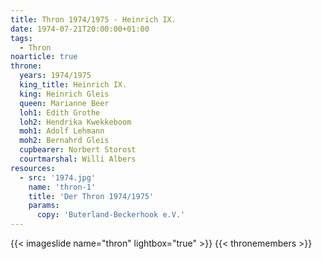 ```yaml
---
title: Thron 1974/1975 - Heinrich IX.
date: 1974-07-21T20:00:00+01:00
tags:
  - Thron
noarticle: true
throne:
  years: 1974/1975
  king_title: Heinrich IX.
  king: Heinrich Gleis
  queen: Marianne Beer
  loh1: Edith Grothe
  loh2: Hendrika Kwekkeboom
  moh1: Adolf Lehmann
  moh2: Bernahrd Gleis
  cupbearer: Norbert Storost
  courtmarshal: Willi Albers
resources:
  - src: '1974.jpg'
    name: 'thron-1'
    title: 'Der Thron 1974/1975'
    params:
      copy: 'Buterland-Beckerhook e.V.'
---
```

{{< imageslide name="thron" lightbox="true" >}}
{{< thronemembers >}}
